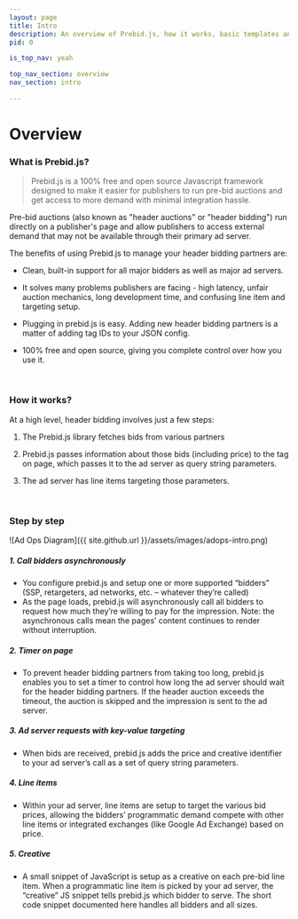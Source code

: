```yaml
---
layout: page
title: Intro
description: An overview of Prebid.js, how it works, basic templates and examples, and more for header bidding.
pid: 0

is_top_nav: yeah

top_nav_section: overview
nav_section: intro

---
```


<div class="bs-docs-section" markdown="1">

# Overview

### What is Prebid.js?

> Prebid.js is a 100% free and open source Javascript framework designed
to make it easier for publishers to run pre-bid auctions and get
access to more demand with minimal integration hassle.

Pre-bid auctions (also known as "header auctions" or "header bidding")
run directly on a publisher's page and allow publishers to access
external demand that may not be available through their primary ad
server.

The benefits of using Prebid.js to manage your header bidding partners are:

- Clean, built-in support for all major bidders as well as major ad
  servers.

- It solves many problems publishers are facing - high latency, unfair
  auction mechanics, long development time, and confusing line item
  and targeting setup.

- Plugging in prebid.js is easy. Adding new header bidding partners is
  a matter of adding tag IDs to your JSON config.

- 100% free and open source, giving you complete control over how you
  use it.



<br>

<a name="how-works">

### How it works?

At a high level, header bidding involves just a few steps:

1. The Prebid.js library fetches bids from various partners

2. Prebid.js passes information about those bids (including price) to
   the tag on page, which passes it to the ad server as query string
   parameters.

3. The ad server has line items targeting those parameters.

<br>

### Step by step

![Ad Ops Diagram]({{ site.github.url }}/assets/images/adops-intro.png)


##### 1. Call bidders asynchronously

* You configure prebid.js and setup one or more supported “bidders” (SSP, retargeters, ad networks, etc. – whatever they’re called)
* As the page loads, prebid.js will asynchronously call all bidders to request how much they’re willing to pay for the impression. Note: the asynchronous calls mean the pages’ content continues to render without interruption.

##### 2. Timer on page

* To prevent header bidding partners from taking too long, prebid.js enables you to set a timer to control how long the ad server should wait for the header bidding partners. If the header auction exceeds the timeout, the auction is skipped and the impression is sent to the ad server.


##### 3. Ad server requests with key-value targeting
* When bids are received, prebid.js adds the price and creative identifier to your ad server’s call as a set of query string parameters.

##### 4. Line items
* Within your ad server, line items are setup to target the various bid prices, allowing the bidders’ programmatic demand compete with other line items or integrated exchanges (like Google Ad Exchange) based on price. 

##### 5. Creative
* A small snippet of JavaScript is setup as a creative on each pre-bid line item. When a programmatic line item is picked by your ad server, the “creative” JS snippet tells prebid.js which bidder to serve. The short code snippet documented here handles all bidders and all sizes.



</div>
